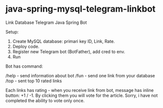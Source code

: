 # java-spring-mysql-telegram-linkbot

Link Database Telegram Java Spring Bot

Setup: 

1. Create MySQL database: primari key ID, Link, Rate. 
2. Deploy code.
3. Register new Telegram bot (BotFather), add cred to env.
4. Run

Bot has command:

/help - send information about bot
/fun - send one link from your database
/top - sent top 10 rated links

Each links has rating - when you receive link from bot, message has inline button: +1 / -1. 
By clicking them you will vote for the article. Sorry, i have not completed the ability to vote only once.
